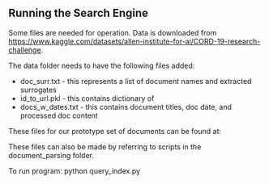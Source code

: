 ## Running the Search Engine

Some files are needed for operation. Data is downloaded from https://www.kaggle.com/datasets/allen-institute-for-ai/CORD-19-research-challenge. 

The data folder needs to have the following files added:
* doc_surr.txt - this represents a list of document names and extracted surrogates
* id_to_url.pkl - this contains dictionary of 
* docs_w_dates.txt - this contains document titles, doc date, and processed doc content

These files for our prototype set of documents can be found at: 

These files can also be made by referring to scripts in the document_parsing folder. 

To run program: python query_index.py 
